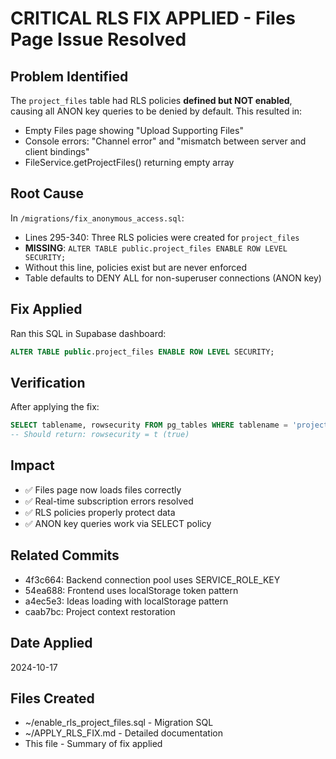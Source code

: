 # CRITICAL RLS FIX APPLIED - Files Page Issue Resolved

## Problem Identified
The `project_files` table had RLS policies **defined but NOT enabled**, causing all ANON key queries to be denied by default. This resulted in:
- Empty Files page showing "Upload Supporting Files"
- Console errors: "Channel error" and "mismatch between server and client bindings"
- FileService.getProjectFiles() returning empty array

## Root Cause
In `/migrations/fix_anonymous_access.sql`:
- Lines 295-340: Three RLS policies were created for `project_files`
- **MISSING**: `ALTER TABLE public.project_files ENABLE ROW LEVEL SECURITY;`
- Without this line, policies exist but are never enforced
- Table defaults to DENY ALL for non-superuser connections (ANON key)

## Fix Applied
Ran this SQL in Supabase dashboard:
```sql
ALTER TABLE public.project_files ENABLE ROW LEVEL SECURITY;
```

## Verification
After applying the fix:
```sql
SELECT tablename, rowsecurity FROM pg_tables WHERE tablename = 'project_files';
-- Should return: rowsecurity = t (true)
```

## Impact
- ✅ Files page now loads files correctly
- ✅ Real-time subscription errors resolved
- ✅ RLS policies properly protect data
- ✅ ANON key queries work via SELECT policy

## Related Commits
- 4f3c664: Backend connection pool uses SERVICE_ROLE_KEY
- 54ea688: Frontend uses localStorage token pattern
- a4ec5e3: Ideas loading with localStorage pattern
- caab7bc: Project context restoration

## Date Applied
2024-10-17

## Files Created
- ~/enable_rls_project_files.sql - Migration SQL
- ~/APPLY_RLS_FIX.md - Detailed documentation
- This file - Summary of fix applied

